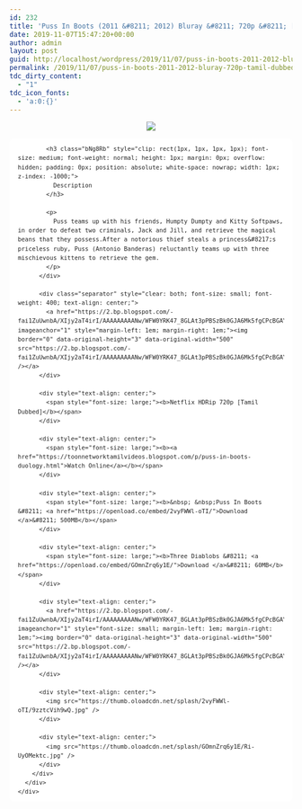 ```yaml
---
id: 232
title: 'Puss In Boots (2011 &#8211; 2012) Bluray &#8211; 720p &#8211; [Tamil Dubbed] &#8211; x264 &#8211; [500MB/60MB]'
date: 2019-11-07T15:47:20+00:00
author: admin
layout: post
guid: http://localhost/wordpress/2019/11/07/puss-in-boots-2011-2012-bluray-720p-tamil-dubbed-x264-500mb-60mb/
permalink: /2019/11/07/puss-in-boots-2011-2012-bluray-720p-tamil-dubbed-x264-500mb-60mb/
tdc_dirty_content:
  - "1"
tdc_icon_fonts:
  - 'a:0:{}'
---
```

<div dir="ltr" style="text-align: left;" trbidi="on">
  <div class="separator" style="clear: both; text-align: center;">
    <a href="https://3.bp.blogspot.com/-frGdB1akgvw/XJZTrs5WgzI/AAAAAAAAASA/pFWq4DlL7hYphE5jkUvlx8zUkwlskthegCLcBGAs/s1600/puss-in-boots_movie_poster.jpg" imageanchor="1" style="margin-left: 1em; margin-right: 1em;"><img border="0" data-original-height="568" data-original-width="855" src="https://3.bp.blogspot.com/-frGdB1akgvw/XJZTrs5WgzI/AAAAAAAAASA/pFWq4DlL7hYphE5jkUvlx8zUkwlskthegCLcBGAs/s1600/puss-in-boots_movie_poster.jpg" /></a>
  </div></p> 
  
  <div class="mod" data-hveid="CAkQAg" data-md="30" data-ved="2ahUKEwiuhb3czJjhAhUxmeAKHbEXA3wQ6-0CMCN6BAgJEAI" lang="en-IN" style="-webkit-text-stroke-width: 0px; background-color: white; clear: none; color: #222222; font-family: arial, sans-serif; font-size: small; font-style: normal; font-variant-caps: normal; font-variant-ligatures: normal; font-weight: 400; letter-spacing: normal; line-height: 1.54; orphans: 2; padding-left: 15px; padding-right: 15px; text-align: left; text-decoration-color: initial; text-decoration-style: initial; text-indent: 0px; text-transform: none; white-space: normal; widows: 2; word-spacing: 0px;">
  </div>
  
  <div class="mod" data-attrid="kc:/film/film:release date" data-hveid="CAkQAw" data-md="1001" data-ved="2ahUKEwiuhb3czJjhAhUxmeAKHbEXA3wQkCkwJHoECAkQAw" lang="en-IN" style="-webkit-text-stroke-width: 0px; background-color: white; clear: none; color: #222222; font-family: arial, sans-serif; font-size: small; font-style: normal; font-variant-caps: normal; font-variant-ligatures: normal; font-weight: 400; letter-spacing: normal; line-height: 1.54; orphans: 2; padding-left: 15px; padding-right: 15px; text-align: left; text-decoration-color: initial; text-decoration-style: initial; text-indent: 0px; text-transform: none; white-space: normal; widows: 2; word-spacing: 0px;">
    <div class="Z1hOCe">
    </div>
  </div>
  
  <div class="mod" data-hveid="CAkQAA" data-md="50" data-ved="2ahUKEwiuhb3czJjhAhUxmeAKHbEXA3wQkCkwInoECAkQAA" lang="en-IN" style="-webkit-text-stroke-width: 0px; background-color: white; border-radius: 8px; clear: none; color: #222222; font-family: arial, sans-serif; font-style: normal; font-variant-caps: normal; font-variant-ligatures: normal; letter-spacing: normal; line-height: 1.54; orphans: 2; padding-left: 15px; padding-right: 15px; padding-top: 0px; text-align: left; text-decoration-color: initial; text-decoration-style: initial; text-indent: 0px; text-transform: none; white-space: normal; widows: 2; word-spacing: 0px;">
    <div class="PZPZlf hb8SAc kno-fb-ctx" data-attrid="description" data-hveid="CAkQAQ" data-ved="2ahUKEwiuhb3czJjhAhUxmeAKHbEXA3wQziAoADAiegQICRAB" style="margin: 13px 0px; overflow: hidden;">
      <div class="r-iJiAsXB_MNpM" jsl="$t t-oF0h478wPRI;$x 0;">
        <div class="kno-rdesc r-iTSzrrPHj6fA" data-rtid="iTSzrrPHj6fA" jsaction="sngtp:r.Eddvt4h-GI8;tp_btn:r.Eddvt4h-GI8" jsl="$t t-JgTEvN6zUII;$x 0;">
          <div style="font-size: small; font-weight: 400;">
            <h3 class="bNg8Rb" style="clip: rect(1px, 1px, 1px, 1px); font-size: medium; font-weight: normal; height: 1px; margin: 0px; overflow: hidden; padding: 0px; position: absolute; white-space: nowrap; width: 1px; z-index: -1000;">
              Description
            </h3>
            
            <h3 class="bNg8Rb" style="clip: rect(1px, 1px, 1px, 1px); font-size: medium; font-weight: normal; height: 1px; margin: 0px; overflow: hidden; padding: 0px; position: absolute; white-space: nowrap; width: 1px; z-index: -1000;">
              Description
            </h3>
            
            <p>
              Puss teams up with his friends, Humpty Dumpty and Kitty Softpaws, in order to defeat two criminals, Jack and Jill, and retrieve the magical beans that they possess.After a notorious thief steals a princess&#8217;s priceless ruby, Puss (Antonio Banderas) reluctantly teams up with three mischievous kittens to retrieve the gem.
            </p>
          </div>
          
          <div class="separator" style="clear: both; font-size: small; font-weight: 400; text-align: center;">
            <a href="https://2.bp.blogspot.com/-fai1ZuUwnbA/XIjy2aT4irI/AAAAAAAAANw/WFW0YRK47_8GLAt3pPBSzBk0GJA6Mk5fgCPcBGAYYCw/s1600/torrborder.gif" imageanchor="1" style="margin-left: 1em; margin-right: 1em;"><img border="0" data-original-height="3" data-original-width="500" src="https://2.bp.blogspot.com/-fai1ZuUwnbA/XIjy2aT4irI/AAAAAAAAANw/WFW0YRK47_8GLAt3pPBSzBk0GJA6Mk5fgCPcBGAYYCw/s1600/torrborder.gif" /></a>
          </div>
          
          <div style="text-align: center;">
            <span style="font-size: large;"><b>Netflix HDRip 720p [Tamil Dubbed]</b></span>
          </div>
          
          <div style="text-align: center;">
            <span style="font-size: large;"><b><a href="https://toonnetworktamilvideos.blogspot.com/p/puss-in-boots-duology.html">Watch Online</a></b></span>
          </div>
          
          <div style="text-align: center;">
            <span style="font-size: large;"><b>&nbsp; &nbsp;Puss In Boots &#8211; <a href="https://openload.co/embed/2vyFWWl-oTI/">Download </a>&#8211; 500MB</b></span>
          </div>
          
          <div style="text-align: center;">
            <span style="font-size: large;"><b>Three Diablobs &#8211; <a href="https://openload.co/embed/GOmnZrq6y1E/">Download </a>&#8211; 60MB</b></span>
          </div>
          
          <div style="text-align: center;">
            <a href="https://2.bp.blogspot.com/-fai1ZuUwnbA/XIjy2aT4irI/AAAAAAAAANw/WFW0YRK47_8GLAt3pPBSzBk0GJA6Mk5fgCPcBGAYYCw/s1600/torrborder.gif" imageanchor="1" style="font-size: small; margin-left: 1em; margin-right: 1em;"><img border="0" data-original-height="3" data-original-width="500" src="https://2.bp.blogspot.com/-fai1ZuUwnbA/XIjy2aT4irI/AAAAAAAAANw/WFW0YRK47_8GLAt3pPBSzBk0GJA6Mk5fgCPcBGAYYCw/s1600/torrborder.gif" /></a>
          </div>
          
          <div style="text-align: center;">
            <img src="https://thumb.oloadcdn.net/splash/2vyFWWl-oTI/9zztcVih9wQ.jpg" />
          </div>
          
          <div style="text-align: center;">
            <img src="https://thumb.oloadcdn.net/splash/GOmnZrq6y1E/Ri-UyOMektc.jpg" />
          </div>
        </div>
      </div>
    </div>
  </div>
</div>